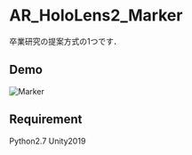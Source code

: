 # AR_HoloLens2_Marker
卒業研究の提案方式の1つです．

## Demo
![Marker](https://user-images.githubusercontent.com/52265875/111764552-a8284880-88e6-11eb-9a0f-d8d1364a005b.gif)


## Requirement
Python2.7
Unity2019
